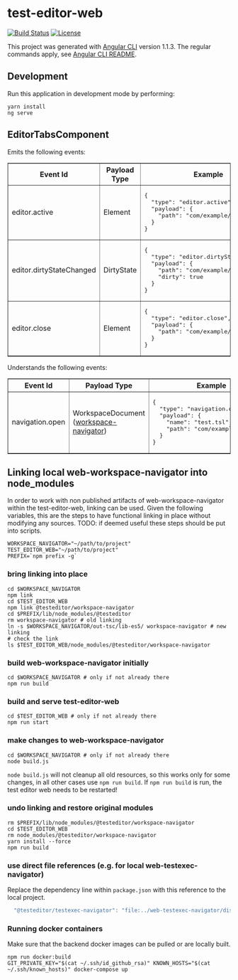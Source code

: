 # test-editor-web

[![Build Status](https://travis-ci.org/test-editor/test-editor-web.svg?branch=develop)](https://travis-ci.org/test-editor/test-editor-web)
[![License](http://img.shields.io/badge/license-EPL-blue.svg?style=flat)](https://www.eclipse.org/legal/epl-v10.html)

This project was generated with [Angular CLI](https://github.com/angular/angular-cli) version 1.1.3.
The regular commands apply, see [Angular CLI README](https://github.com/angular/angular-cli/blob/master/README.md).

## Development

Run this application in development mode by performing:

```
yarn install
ng serve
```

## EditorTabsComponent

Emits the following events:

<table border="1" width="100%">
  <tr>
    <th>Event Id</th>
    <th>Payload Type</th>
    <th>Example</th>
  </tr>
  <tr>
    <td>editor.active</td>
    <td>Element</td>
    <td>
<pre>
{
  "type": "editor.active",
  "payload": {
    "path": "com/example/test.tsl"
  }
}
</pre>
    </td>
  </tr>
  <tr>
    <td>editor.dirtyStateChanged</td>
    <td>DirtyState</td>
    <td>
<pre>
{
  "type": "editor.dirtyStateChanged",
  "payload": {
    "path": "com/example/test.tsl",
    "dirty": true
  }
}
</pre></td>
  </tr>
  <tr>
    <td>editor.close</td>
    <td>Element</td>
    <td>
<pre>
{
  "type": "editor.close",
  "payload": {
    "path": "com/example/test.tsl"
  }
}
</pre>
    </td>
  </tr>
</table>

Understands the following events:

<table border="1" width="100%">
  <tr>
    <th>Event Id</th>
    <th>Payload Type</th>
    <th>Example</th>
  </tr>
  <tr>
    <td>navigation.open</td>
    <td>
      WorkspaceDocument
      (<a href="https://www.npmjs.com/package/@testeditor/workspace-navigator">workspace-navigator</a>)
    </td>
    <td><pre>
{
  "type": "navigation.open",
  "payload": {
    "name": "test.tsl",
    "path": "com/example/test.tsl"
  }
}
</pre></td>
  </tr>
</table>

## Linking local web-workspace-navigator into node_modules

In order to work with non published artifacts of web-workspace-navigator within the test-editor-web, linking can be used.
Given the following variables, this are the steps to have functional linking in place without modifying any sources.
TODO: if deemed useful these steps should be put into scripts.

``` shell
WORKSPACE_NAVIGATOR="~/path/to/project"
TEST_EDITOR_WEB="~/path/to/project"
PREFIX=`npm prefix -g`
```

### bring linking into place

``` shell
cd $WORKSPACE_NAVIGATOR
npm link
cd $TEST_EDITOR_WEB
npm link @testeditor/workspace-navigator
cd $PREFIX/lib/node_modules/@testeditor
rm workspace-navigator # old linking
ln -s $WORKSPACE_NAVIGATOR/out-tsc/lib-es5/ workspace-navigator # new linking
# check the link
ls $TEST_EDITOR_WEB/node_modules/@testeditor/workspace-navigator
```

### build web-workspace-navigator initially

``` shell
cd $WORKSPACE_NAVIGATOR # only if not already there
npm run build
```

### build and serve test-editor-web

``` shell
cd $TEST_EDITOR_WEB # only if not already there
npm run start
```


### make changes to web-workspace-navigator

``` shell
cd $WORKSPACE_NAVIGATOR # only if not already there
node build.js 
```

`node build.js` will not cleanup all old resources, so this works only for some changes, in all other cases use `npm run build`. If `npm run build` is run, the test editor web needs to be restarted!

### undo linking and restore original modules

``` shell
rm $PREFIX/lib/node_modules/@testeditor/workspace-navigator
cd $TEST_EDITOR_WEB
rm node_modules/@testeditor/workspace-navigator
yarn install --force
npm run build
```

### use direct file references (e.g. for local web-testexec-navigator)

Replace the dependency line within `package.json` with this reference to the local project.

``` typescript
  "@testeditor/testexec-navigator": "file:../web-testexec-navigator/dist",
```

### Running docker containers

Make sure that the backend docker images can be pulled or are locally built.

``` shell
npm run docker:build
GIT_PRIVATE_KEY="$(cat ~/.ssh/id_github_rsa)" KNOWN_HOSTS="$(cat ~/.ssh/known_hosts)" docker-compose up
```
